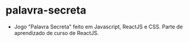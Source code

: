 # palavra-secreta
- Jogo "Palavra Secreta" feito em Javascript, ReactJS e CSS. Parte de aprendizado de curso de ReactJS.
